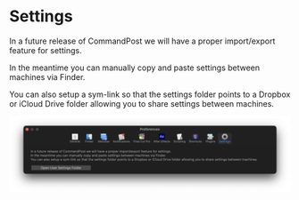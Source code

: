 # Settings

In a future release of CommandPost we will have a proper import/export feature for settings.

In the meantime you can manually copy and paste settings between machines via Finder.

You can also setup a sym-link so that the settings folder points to a Dropbox or iCloud Drive folder allowing you to share settings between machines.

![](../static/prefs-settings.png)
